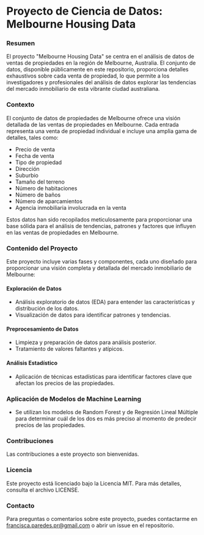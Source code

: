 # Proyecto de Ciencia de Datos: Melbourne Housing Data

### Resumen
El proyecto "Melbourne Housing Data" se centra en el análisis de datos de ventas de propiedades en la región de Melbourne, Australia. El conjunto de datos, disponible públicamente en este repositorio, proporciona detalles exhaustivos sobre cada venta de propiedad, lo que permite a los investigadores y profesionales del análisis de datos explorar las tendencias del mercado inmobiliario de esta vibrante ciudad australiana.

### Contexto
El conjunto de datos de propiedades de Melbourne ofrece una visión detallada de las ventas de propiedades en Melbourne. Cada entrada representa una venta de propiedad individual e incluye una amplia gama de detalles, tales como:

- Precio de venta
- Fecha de venta
- Tipo de propiedad
- Dirección
- Suburbio
- Tamaño del terreno
- Número de habitaciones
- Número de baños
- Número de aparcamientos
- Agencia inmobiliaria involucrada en la venta

Estos datos han sido recopilados meticulosamente para proporcionar una base sólida para el análisis de tendencias, patrones y factores que influyen en las ventas de propiedades en Melbourne.

### Contenido del Proyecto
Este proyecto incluye varias fases y componentes, cada uno diseñado para proporcionar una visión completa y detallada del mercado inmobiliario de Melbourne:

#### Exploración de Datos
- Análisis exploratorio de datos (EDA) para entender las características y distribución de los datos.
- Visualización de datos para identificar patrones y tendencias.

#### Preprocesamiento de Datos
- Limpieza y preparación de datos para análisis posterior.
- Tratamiento de valores faltantes y atípicos.

#### Análisis Estadístico
- Aplicación de técnicas estadísticas para identificar factores clave que afectan los precios de las propiedades.

### Aplicación de Modelos de Machine Learning
- Se utilizan los modelos de Random Forest y de Regresión Lineal Múltiple para determinar cuál de los dos es más preciso al momento de predecir precios de las propiedades.

### Contribuciones
Las contribuciones a este proyecto son bienvenidas.

### Licencia
Este proyecto está licenciado bajo la Licencia MIT. Para más detalles, consulta el archivo LICENSE.

### Contacto
Para preguntas o comentarios sobre este proyecto, puedes contactarme en francisca.paredes.pr@gmail.com o abrir un issue en el repositorio.
